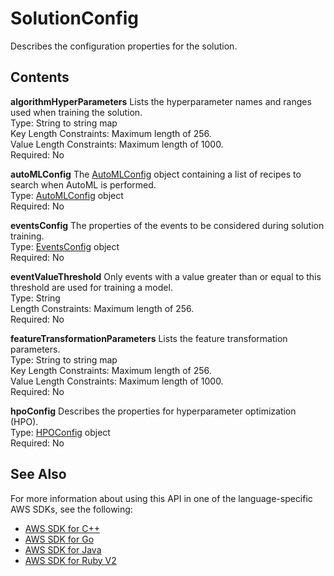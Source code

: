 # SolutionConfig<a name="API_SolutionConfig"></a>

Describes the configuration properties for the solution\.

## Contents<a name="API_SolutionConfig_Contents"></a>

 **algorithmHyperParameters**   <a name="personalize-Type-SolutionConfig-algorithmHyperParameters"></a>
Lists the hyperparameter names and ranges used when training the solution\.  
Type: String to string map  
Key Length Constraints: Maximum length of 256\.  
Value Length Constraints: Maximum length of 1000\.  
Required: No

 **autoMLConfig**   <a name="personalize-Type-SolutionConfig-autoMLConfig"></a>
The [AutoMLConfig](API_AutoMLConfig.md) object containing a list of recipes to search when AutoML is performed\.  
Type: [AutoMLConfig](API_AutoMLConfig.md) object  
Required: No

 **eventsConfig**   <a name="personalize-Type-SolutionConfig-eventsConfig"></a>
The properties of the events to be considered during solution training\.  
Type: [EventsConfig](API_EventsConfig.md) object  
Required: No

 **eventValueThreshold**   <a name="personalize-Type-SolutionConfig-eventValueThreshold"></a>
Only events with a value greater than or equal to this threshold are used for training a model\.  
Type: String  
Length Constraints: Maximum length of 256\.  
Required: No

 **featureTransformationParameters**   <a name="personalize-Type-SolutionConfig-featureTransformationParameters"></a>
Lists the feature transformation parameters\.  
Type: String to string map  
Key Length Constraints: Maximum length of 256\.  
Value Length Constraints: Maximum length of 1000\.  
Required: No

 **hpoConfig**   <a name="personalize-Type-SolutionConfig-hpoConfig"></a>
Describes the properties for hyperparameter optimization \(HPO\)\.  
Type: [HPOConfig](API_HPOConfig.md) object  
Required: No

## See Also<a name="API_SolutionConfig_SeeAlso"></a>

For more information about using this API in one of the language\-specific AWS SDKs, see the following:
+  [AWS SDK for C\+\+](https://docs.aws.amazon.com/goto/SdkForCpp/personalize-2018-05-22/SolutionConfig) 
+  [AWS SDK for Go](https://docs.aws.amazon.com/goto/SdkForGoV1/personalize-2018-05-22/SolutionConfig) 
+  [AWS SDK for Java](https://docs.aws.amazon.com/goto/SdkForJava/personalize-2018-05-22/SolutionConfig) 
+  [AWS SDK for Ruby V2](https://docs.aws.amazon.com/goto/SdkForRubyV2/personalize-2018-05-22/SolutionConfig) 